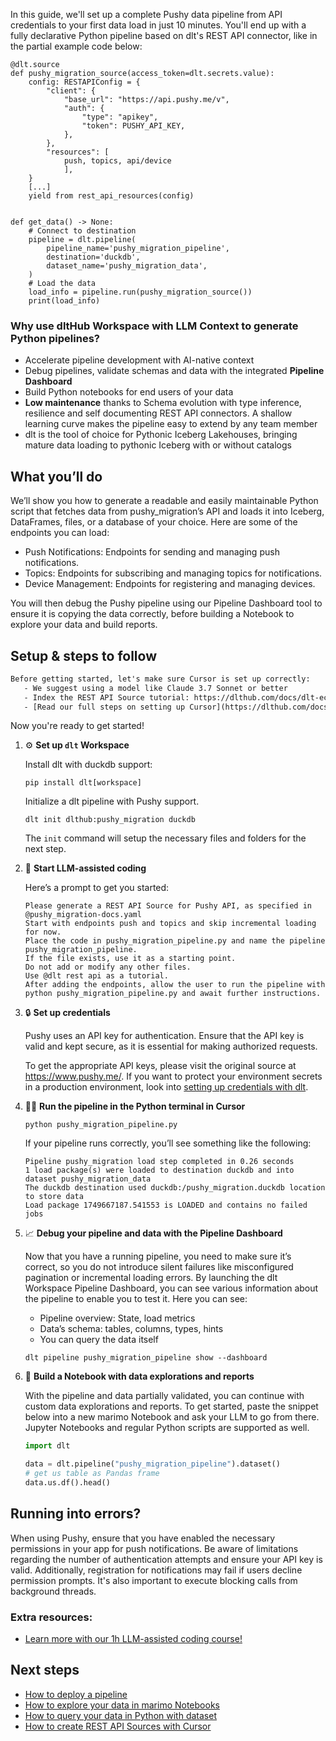In this guide, we'll set up a complete Pushy data pipeline from API credentials to your first data load in just 10 minutes. You'll end up with a fully declarative Python pipeline based on dlt's REST API connector, like in the partial example code below:

```python-outcome
@dlt.source
def pushy_migration_source(access_token=dlt.secrets.value):
    config: RESTAPIConfig = {
        "client": {
            "base_url": "https://api.pushy.me/v",
            "auth": {
                "type": "apikey",
                "token": PUSHY_API_KEY,
            },
        },
        "resources": [
            push, topics, api/device
            ],
    }
    [...]
    yield from rest_api_resources(config)


def get_data() -> None:
    # Connect to destination
    pipeline = dlt.pipeline(
        pipeline_name='pushy_migration_pipeline',
        destination='duckdb',
        dataset_name='pushy_migration_data', 
    )
    # Load the data
    load_info = pipeline.run(pushy_migration_source())
    print(load_info) 
```

### Why use dltHub Workspace with LLM Context to generate Python pipelines?

- Accelerate pipeline development with AI-native context
- Debug pipelines, validate schemas and data with the integrated **Pipeline Dashboard**
- Build Python notebooks for end users of your data
- **Low maintenance** thanks to Schema evolution with type inference, resilience and self documenting REST API connectors. A shallow learning curve makes the pipeline easy to extend by any team member
- dlt is the tool of choice for Pythonic Iceberg Lakehouses, bringing mature data loading to pythonic Iceberg with or without catalogs

## What you’ll do

We’ll show you how to generate a readable and easily maintainable Python script that fetches data from pushy_migration’s API and loads it into Iceberg, DataFrames, files, or a database of your choice. Here are some of the endpoints you can load:

- Push Notifications: Endpoints for sending and managing push notifications.
- Topics: Endpoints for subscribing and managing topics for notifications.
- Device Management: Endpoints for registering and managing devices.

You will then debug the Pushy pipeline using our Pipeline Dashboard tool to ensure it is copying the data correctly, before building a Notebook to explore your data and build reports.

## Setup & steps to follow

```default
Before getting started, let's make sure Cursor is set up correctly:
   - We suggest using a model like Claude 3.7 Sonnet or better
   - Index the REST API Source tutorial: https://dlthub.com/docs/dlt-ecosystem/verified-sources/rest_api/ and add it to context as **@dlt rest api**
   - [Read our full steps on setting up Cursor](https://dlthub.com/docs/dlt-ecosystem/llm-tooling/cursor-restapi#23-configuring-cursor-with-documentation)
```

Now you're ready to get started!

1. ⚙️ **Set up `dlt` Workspace**
    
    Install dlt with duckdb support:
    ```shell
    pip install dlt[workspace]
    ```

    Initialize a dlt pipeline with Pushy support.
    ```shell
    dlt init dlthub:pushy_migration duckdb
    ```

    The `init` command will setup the necessary files and folders for the next step.
    
2. 🤠 **Start LLM-assisted coding**
    
    Here’s a prompt to get you started:
    
    ```prompt
    Please generate a REST API Source for Pushy API, as specified in @pushy_migration-docs.yaml 
    Start with endpoints push and topics and skip incremental loading for now. 
    Place the code in pushy_migration_pipeline.py and name the pipeline pushy_migration_pipeline. 
    If the file exists, use it as a starting point. 
    Do not add or modify any other files. 
    Use @dlt rest api as a tutorial. 
    After adding the endpoints, allow the user to run the pipeline with python pushy_migration_pipeline.py and await further instructions.
    ```

    
3. 🔒 **Set up credentials** 
    
    Pushy uses an API key for authentication. Ensure that the API key is valid and kept secure, as it is essential for making authorized requests.
    
    To get the appropriate API keys, please visit the original source at https://www.pushy.me/.
    If you want to protect your environment secrets in a production environment, look into [setting up credentials with dlt](https://dlthub.com/docs/walkthroughs/add_credentials).
    
4. 🏃‍♀️ **Run the pipeline in the Python terminal in Cursor**
    
    ```shell
    python pushy_migration_pipeline.py
    ```
    
    If your pipeline runs correctly, you’ll see something like the following:
    
    ```shell
    Pipeline pushy_migration load step completed in 0.26 seconds
    1 load package(s) were loaded to destination duckdb and into dataset pushy_migration_data
    The duckdb destination used duckdb:/pushy_migration.duckdb location to store data
    Load package 1749667187.541553 is LOADED and contains no failed jobs
    ```
    
5. 📈 **Debug your pipeline and data with the Pipeline Dashboard**

    Now that you have a running pipeline, you need to make sure it’s correct, so you do not introduce silent failures like misconfigured pagination or incremental loading errors. By launching the dlt Workspace Pipeline Dashboard, you can see various information about the pipeline to enable you to test it. Here you can see:
    - Pipeline overview: State, load metrics
    - Data’s schema: tables, columns, types, hints
    - You can query the data itself
    
    ```shell
    dlt pipeline pushy_migration_pipeline show --dashboard
    ```
    
6. 🐍 **Build a Notebook with data explorations and reports**

    With the pipeline and data partially validated, you can continue with custom data explorations and reports. To get started, paste the snippet below into a new marimo Notebook and ask your LLM to go from there. Jupyter Notebooks and regular Python scripts are supported as well.

    
    ```python
    import dlt

   data = dlt.pipeline("pushy_migration_pipeline").dataset()
   # get us table as Pandas frame
   data.us.df().head()
    ```

## Running into errors?

When using Pushy, ensure that you have enabled the necessary permissions in your app for push notifications. Be aware of limitations regarding the number of authentication attempts and ensure your API key is valid. Additionally, registration for notifications may fail if users decline permission prompts. It's also important to execute blocking calls from background threads.

### Extra resources:

- [Learn more with our 1h LLM-assisted coding course!](https://www.youtube.com/watch?v=GGid70rnJuM)

## Next steps

- [How to deploy a pipeline](https://dlthub.com/docs/walkthroughs/deploy-a-pipeline)
- [How to explore your data in marimo Notebooks](https://dlthub.com/docs/general-usage/dataset-access/marimo)
- [How to query your data in Python with dataset](https://dlthub.com/docs/general-usage/dataset-access/dataset)
- [How to create REST API Sources with Cursor](https://dlthub.com/docs/dlt-ecosystem/llm-tooling/cursor-restapi)